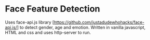# Face Feature Detection

Uses face-api.js library [https://github.com/justadudewhohacks/face-api.js/] to detect gender, age and emotion. Written in vanilla javascript, HTML and css and uses http-server to run.
